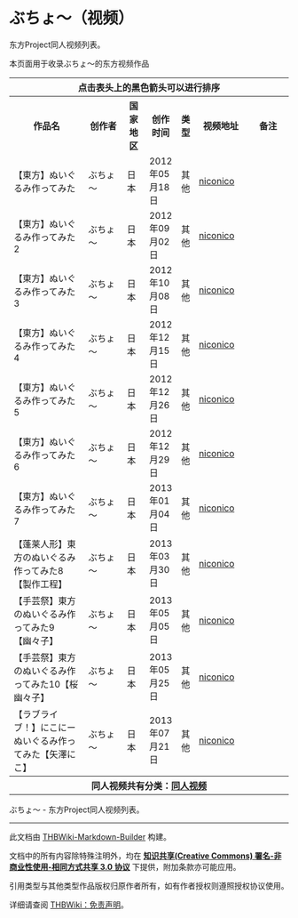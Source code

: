 # ぶちょ～（视频）

<!-- source html: G:\repos\THBWiki-Markdown-Builder\THBWikiMarkdown\Temp\main\b\b3\ns0%3A%E3%81%B6%E3%81%A1%E3%82%87%EF%BD%9E%EF%BC%88%E8%A7%86%E9%A2%91%EF%BC%89.html -->

东方Project同人视频列表。

  
本页面用于收录ぶちょ～的东方视频作品
  


<table>

<tbody><tr>
<th colspan="7" align="center">点击表头上的黑色箭头可以进行排序
</th></tr>
<tr>
<th style="width: 27%">作品名
</th>
<th style="width: 14%">创作者
</th>
<th style="width: 8%">国家地区
</th>
<th style="width: 11%">创作时间
</th>
<th style="width: 6%">类型
</th>
<th style="width: 19%" class="unsortable">视频地址
</th>
<th style="width: 15%" class="unsortable">备注
</th></tr>
<tr>
<td>【東方】ぬいぐるみ作ってみた</td>
<td>ぶちょ～</td>
<td>日本</td>
<td>2012年05月18日</td>
<td>其他</td>
<td><a rel="nofollow" class="external text" href="http://www.nicovideo.jp/watch/sm17855426">niconico</a></td>
<td>
</td></tr>
<tr>
<td>【東方】ぬいぐるみ作ってみた2</td>
<td>ぶちょ～</td>
<td>日本</td>
<td>2012年09月02日</td>
<td>其他</td>
<td><a rel="nofollow" class="external text" href="http://www.nicovideo.jp/watch/sm18779028">niconico</a></td>
<td>
</td></tr>
<tr>
<td>【東方】ぬいぐるみ作ってみた3</td>
<td>ぶちょ～</td>
<td>日本</td>
<td>2012年10月08日</td>
<td>其他</td>
<td><a rel="nofollow" class="external text" href="http://www.nicovideo.jp/watch/sm19072275">niconico</a></td>
<td>
</td></tr>
<tr>
<td>【東方】ぬいぐるみ作ってみた4</td>
<td>ぶちょ～</td>
<td>日本</td>
<td>2012年12月15日</td>
<td>其他</td>
<td><a rel="nofollow" class="external text" href="http://www.nicovideo.jp/watch/sm19585567">niconico</a></td>
<td>
</td></tr>
<tr>
<td>【東方】ぬいぐるみ作ってみた5</td>
<td>ぶちょ～</td>
<td>日本</td>
<td>2012年12月26日</td>
<td>其他</td>
<td><a rel="nofollow" class="external text" href="http://www.nicovideo.jp/watch/sm19677640">niconico</a></td>
<td>
</td></tr>
<tr>
<td>【東方】ぬいぐるみ作ってみた6</td>
<td>ぶちょ～</td>
<td>日本</td>
<td>2012年12月29日</td>
<td>其他</td>
<td><a rel="nofollow" class="external text" href="http://www.nicovideo.jp/watch/sm19700277">niconico</a></td>
<td>
</td></tr>
<tr>
<td>【東方】ぬいぐるみ作ってみた7</td>
<td>ぶちょ～</td>
<td>日本</td>
<td>2013年01月04日</td>
<td>其他</td>
<td><a rel="nofollow" class="external text" href="http://www.nicovideo.jp/watch/sm19750625">niconico</a></td>
<td>
</td></tr>
<tr>
<td>【蓬莱人形】東方のぬいぐるみ作ってみた8【製作工程】</td>
<td>ぶちょ～</td>
<td>日本</td>
<td>2013年03月30日</td>
<td>其他</td>
<td><a rel="nofollow" class="external text" href="http://www.nicovideo.jp/watch/sm20470820">niconico</a></td>
<td>
</td></tr>
<tr>
<td>【手芸祭】東方のぬいぐるみ作ってみた9【幽々子】</td>
<td>ぶちょ～</td>
<td>日本</td>
<td>2013年05月05日</td>
<td>其他</td>
<td><a rel="nofollow" class="external text" href="http://www.nicovideo.jp/watch/sm20782259">niconico</a></td>
<td>
</td></tr>
<tr>
<td>【手芸祭】東方のぬいぐるみ作ってみた10【桜幽々子】</td>
<td>ぶちょ～</td>
<td>日本</td>
<td>2013年05月25日</td>
<td>其他</td>
<td><a rel="nofollow" class="external text" href="http://www.nicovideo.jp/watch/sm20954513">niconico</a></td>
<td>
</td></tr>
<tr>
<td>【ラブライブ！】にこにーぬいぐるみ作ってみた【矢澤にこ】</td>
<td>ぶちょ～</td>
<td>日本</td>
<td>2013年07月21日</td>
<td>其他</td>
<td><a rel="nofollow" class="external text" href="http://www.nicovideo.jp/watch/sm21405873">niconico</a></td>
<td>
</td></tr>
<tr>
<th colspan="7" align="center"><b>同人视频共有分类：<a href="./分类-同人视频.md" title="分类:同人视频">同人视频</a></b>
</th></tr></tbody></table>


ぶちょ～ - 东方Project同人视频列表。




---

此文档由 [THBWiki-Markdown-Builder](https://github.com/Delsin-Yu/THBWiki-Markdown-Builder) 构建。

文档中的所有内容除特殊注明外，均在 [**知识共享(Creative Commons) 署名-非商业性使用-相同方式共享 3.0 协议**](https://creativecommons.org/licenses/by-sa/3.0/deed.zh-hans) 下提供，附加条款亦可能应用。

引用类型与其他类型作品版权归原作者所有，如有作者授权则遵照授权协议使用。

详细请查阅 [THBWiki：免责声明](https://thbwiki.cc/THBWiki:%E5%85%8D%E8%B4%A3%E5%A3%B0%E6%98%8E)。

